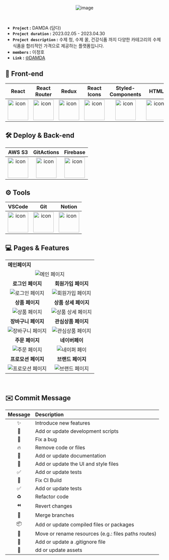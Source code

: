 <div align="center">
 
![image](https://github.com/leejungho9/DAMDA/assets/71073027/e33bec52-a448-40f1-8309-35e17994cc23)

</br>

</div>
 
- **`Project` :** DAMDA (담다)
- **`Project duration` :** 2023.02.05 - 2023.04.30
- **`Project description` :**  수제 청, 수제 꿀, 건강식품 까지 다양한 카테고리의 수제식품을 합리적인 가격으로 제공하는 플랫폼입니다. 
- **`members` :** 이정호
- **`Link` :** [🌐DAMDA ](http://damda-s3.s3-website.ap-northeast-2.amazonaws.com)
  

## 💄 Front-end 
| React | React Router | Redux | React Icons | Styled-Components | HTML | CSS | JavaScript |
| :---: | :---: | :---: | :---: | :---: | :---: | :---: | :---: | 
| <img src="https://github.com/leejungho9/DAMDA/assets/71073027/324aafbb-d67b-47c5-b6dc-661be68c4967" alt="icon" width="65" height="65" />  |  <img src="https://github.com/leejungho9/DAMDA/assets/71073027/96bc0463-267b-4d2c-95e4-67070b41143e" alt="icon" width="65" height="65" />  |  <img src="https://github.com/leejungho9/DAMDA/assets/71073027/0a8f39c3-f74c-442c-98cd-e986547f7450" alt="icon" width="65" height="65" />  |  <img src="https://github.com/leejungho9/DAMDA/assets/71073027/673c977f-b08d-4eb9-87d4-740ae34e7b37" alt="icon" width="65" height="65" />  |  <img src="https://github.com/leejungho9/DAMDA/assets/71073027/f507615a-dde2-417e-b147-0a3899b41fae5" alt="icon" width="65" height="65" /> |  <img src="https://github.com/leejungho9/DAMDA/assets/71073027/69339fe7-68c1-42ae-877d-b66d9f9eb788" alt="icon" width="65" height="65" />  |  <img src="https://github.com/leejungho9/DAMDA/assets/71073027/7590dac9-c47b-46da-ad10-8183de10d829" alt="icon" width="65" height="65" />  |  <img src="https://github.com/leejungho9/DAMDA/assets/71073027/c5af528b-a9aa-419b-ad34-fac544d6e1a2" alt="icon" width="65" height="65" /> |


## 🛠️ Deploy & Back-end 
| AWS S3 | GitActions |  Firebase |
| :---: | :---: | :---: | 
| <img src="https://github.com/leejungho9/DAMDA/assets/71073027/324aafbb-d67b-47c5-b6dc-661be68c4967" alt="icon" width="65" height="65" />  |  <img src="https://github.com/leejungho9/DAMDA/assets/71073027/d68c7279-2011-4d25-a138-99579c45b59f" alt="icon" width="65" height="65" />  | <img src="https://github.com/leejungho9/DAMDA/assets/71073027/5fd07f28-3941-4ed3-8750-04448e5075a9" alt="icon" width="65" height="65" />


## ⚙️ Tools 
| VSCode| Git | Notion | 
| :---: | :---: |:---:|
| <img src="https://github.com/leejungho9/DAMDA/assets/71073027/028e5714-1c64-46c4-95d5-c0129087ff98" alt="icon" width="65" height="65" />  | <img src="https://github.com/leejungho9/DAMDA/assets/71073027/84277f32-eb2c-466a-af96-d18c951b13e7" alt="icon" width="65" height="65" />  | <img src="https://github.com/leejungho9/DAMDA/assets/71073027/fda03fff-e651-40e1-a0b7-19e2270b4f5e" alt="icon" width="65" height="65" />  | 

## 💻 Pages & Features

<table>
  <tbody>
    <tr>
      <td colspan="2" style="display: flex; align-items : center; text-align : center;"><strong>메인페이지</strong></td>
    </tr>
    <tr>
      <td style="text-align: center;" colspan="2" ><img src="https://github.com/leejungho9/DAMDA/assets/71073027/ce2ec53a-3f16-4b65-9350-2554895f629c" alt="메인 페이지" style="margin: 0 auto;"></td>
    </tr>
     <tr>
      <td style="text-align: center;"><strong>로그인 페이지</strong></td>
      <td style="text-align: center;"><strong>회원가입 페이지</strong></td>
    </tr>
    <tr>
      <td style="text-align: center;"><img src="https://github.com/leejungho9/DAMDA/assets/71073027/c3074376-e76d-4bc7-adb7-1051163b7d41" alt="로그인 페이지"></td>
      <td style="text-align: center;"><img src="https://github.com/leejungho9/DAMDA/assets/71073027/61272001-bf44-4c7e-8051-e06413825c2f" alt="회원가입 페이지"></td>
    </tr>
     <tr>
      <td style="text-align: center;"><strong>상품 페이지</strong></td>
      <td style="text-align: center;"><strong>상품 상세 페이지</strong></td>
    </tr>
    <tr>
      <td style="text-align: center;"><img src="https://github.com/leejungho9/DAMDA/assets/71073027/b999fa06-4134-4031-ae7e-e3c3de626f76" alt="상품 페이지"></td>
      <td style="text-align: center;"><img src="https://github.com/leejungho9/DAMDA/assets/71073027/3d8a6e89-d46e-47b9-aed7-f0749b4c0abc" alt="상품 상세 페이지"></td>
    </tr>
    <tr>
      <td style="text-align: center;"><strong>장바구니 페이지</strong></td>
      <td  style="text-align: center;"><strong>관심상품 페이지</strong></td>
    </tr>
    <tr>
      <td style="text-align: center;"><img src="https://github.com/leejungho9/DAMDA/assets/71073027/7743871e-2d08-4bb7-814e-207c347cf6b2" alt="장바구니 페이지"></td>
      <td style="text-align: center;"><img src="https://github.com/leejungho9/DAMDA/assets/71073027/e40b30e6-c10d-48f2-9b38-c4f98d1e5b68" alt="관심상품 페이지"></td>
    </tr>
     <tr>
      <td style="text-align: center;"><strong>주문 페이지</strong></td>
      <td style="text-align: center;"><strong>네이버페이</strong></td>
    </tr>
    <tr>
      <td style="text-align: center;"><img src="https://github.com/leejungho9/DAMDA/assets/71073027/919c908e-b33d-4ed1-8886-8ab161cdc29a" alt="주문 페이지"></td>
      <td style="text-align: center;"><img src="https://github.com/leejungho9/DAMDA/assets/71073027/71e3dc76-e9c2-4649-96b7-b208f0385632" alt="네이퍼 페이"></td>
    </tr>  
     <tr>
      <td style="text-align: center;"><strong>프로모션 페이지</strong></td>
      <td style="text-align: center;"><strong>브랜드 페이지</strong></td>
    </tr>
    <tr>
      <td style="text-align: center;"><img src="https://github.com/leejungho9/DAMDA/assets/71073027/dfeff725-5084-4a22-81bf-a52d7d4d4955" alt="프로모션 페이지"></td>
      <td style="text-align: center;"><img src="https://github.com/leejungho9/DAMDA/assets/71073027/6b5bb281-97f5-4494-92da-ab883bccf6c4" alt="브랜드 페이지"></td>
    </tr>  
  </tbody>
</table>

<br/>

## ✉️ Commit  Message

|Message|Description|
|:---:|:---|
|✨|Introduce new features|
|🔨|Add or update development scripts|
|🐛|Fix a bug|
|🔥|Remove code or files|
|📝|Add or update documentation|
|💄|Add or update the UI and style files|
|✅ |Add or update tests|
|💚 |Fix CI Build|
|✅ |Add or update tests|
|♻️ |Refactor code|
|⏪ |Revert changes|
|🔀 |Merge branches|
|📦 |Add or update compiled files or packages|
|🚚 |Move or rename resources (e.g.: files paths routes)|
|🙈 |Add or update a .gitignore file|
|🍱 |dd or update assets|

